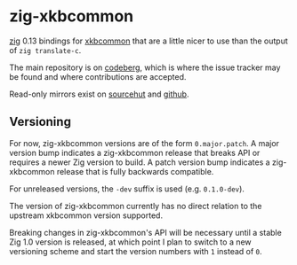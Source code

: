 # zig-xkbcommon

[zig](https://ziglang.org/) 0.13 bindings for
[xkbcommon](https://xkbcommon.org) that are a little
nicer to use than the output of `zig translate-c`.

The main repository is on [codeberg](https://codeberg.org/ifreund/zig-xkbcommon),
which is where the issue tracker may be found and where contributions are accepted.

Read-only mirrors exist on [sourcehut](https://git.sr.ht/~ifreund/zig-xkbcommon)
and [github](https://github.com/ifreund/zig-xkbcommon).

## Versioning

For now, zig-xkbcommon versions are of the form `0.major.patch`. A major version
bump indicates a zig-xkbcommon release that breaks API or requires a newer Zig
version to build. A patch version bump indicates a zig-xkbcommon release that is
fully backwards compatible.

For unreleased versions, the `-dev` suffix is used (e.g. `0.1.0-dev`).

The version of zig-xkbcommon currently has no direct relation to the upstream
xkbcommon version supported.

Breaking changes in zig-xkbcommon's API will be necessary until a stable Zig 1.0
version is released, at which point I plan to switch to a new versioning scheme
and start the version numbers with `1` instead of `0`.
